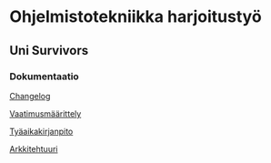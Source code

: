 # Ohjelmistotekniikka harjoitustyö
## Uni Survivors

### Dokumentaatio 

[Changelog](dokumentaatio/changelog.md)

[Vaatimusmäärittely](dokumentaatio/vaatimusmaarittely.md)

[Tyäaikakirjanpito](dokumentaatio/tyoaikakirjanpito.md)

[Arkkitehtuuri](dokumentaatio/arkkitehtuuri.md)


